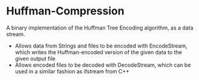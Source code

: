 # Huffman-Compression
A binary implementation of the Huffman Tree Encoding algorithm, as a data stream.

- Allows data from Strings and files to be encoded with EncodeStream, which writes the Huffman-encoded version of the
  given data to the given output file
- Allows encoded files to be decoded with DecodeStream, which can be used in a similar fashion as ifstream from C++
